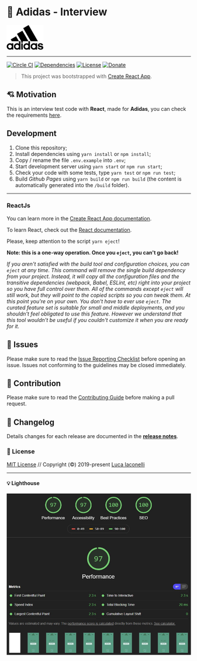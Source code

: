 # 🎉 Adidas - Interview

[![Adidas][adidas-src]][adidas-href]

___

[![Circle CI][circle-ci-src]][circle-ci-href]
[![Dependencies][dependencies-src]][dependencies-href]
[![License][license-src]][license-href]
[![Donate][donate-src]][donate-href]

[adidas-src]: ./public/imgs/logo.png
[adidas-href]: https://www.adidas.com/

[circle-ci-src]: https://img.shields.io/circleci/project/github/LuXDAmore/adidas-interview.svg?style=flat-square
[circle-ci-href]: https://circleci.com/gh/LuXDAmore/adidas-interview

[dependencies-src]: https://img.shields.io/badge/dependencies-up%20to%20date-brightgreen.svg?style=flat-square
[dependencies-href]: https://github.com/LuXDAmore/adidas-interview

[license-src]: https://img.shields.io/badge/license-MIT-brightgreen
[license-href]: https://github.com/LuXDAmore/adidas-interview

[donate-src]: https://img.shields.io/badge/paypal-donate-black.svg?style=flat-square
[donate-href]: https://www.paypal.com/paypalme2/luxdamore

> This project was bootstrapped with [Create React App](https://github.com/facebook/create-react-app).

## 💘 Motivation

This is an interview test code with **React**, made for **Adidas**, you can check the requirements [here](./public/requirements/REACT-Challenge-eCom.pdf).

## Development

1. Clone this repository;
2. Install dependencies using `yarn install` or `npm install`;
3. Copy / rename the file `.env.example` into `.env`;
4. Start development server using `yarn start` or `npm run start`;
5. Check your code with some tests, type `yarn test` or `npm run test`;
6. Build *Github Pages* using `yarn build` or `npm run build` (the content is automatically generated into the `/build` folder).

___

### ReactJs

You can learn more in the [Create React App documentation](https://facebook.github.io/create-react-app/docs/getting-started).

To learn React, check out the [React documentation](https://reactjs.org/).

Please, keep attention to the script `yarn eject`!

**Note: this is a one-way operation. Once you `eject`, you can't go back!**

*If you aren't satisfied with the build tool and configuration choices, you can `eject` at any time. This command will remove the single build dependency from your project. Instead, it will copy all the configuration files and the transitive dependencies (webpack, Babel, ESLint, etc) right into your project so you have full control over them. All of the commands except `eject` will still work, but they will point to the copied scripts so you can tweak them. At this point you're on your own. You don't have to ever use `eject`. The curated feature set is suitable for small and middle deployments, and you shouldn't feel obligated to use this feature. However we understand that this tool wouldn't be useful if you couldn't customize it when you are ready for it.*

## 🐞 Issues

Please make sure to read the [Issue Reporting Checklist](/.github/ISSUE_TEMPLATE/bug_report.md) before opening an issue. Issues not conforming to the guidelines may be closed immediately.

## 👥 Contribution

Please make sure to read the [Contributing Guide](/.github/ISSUE_TEMPLATE/feature_request.md) before making a pull request.

## 📖 Changelog

Details changes for each release are documented in the [**release notes**](./CHANGELOG.md).

### 📃 License

[MIT License](./LICENSE) // Copyright (©) 2019-present [Luca Iaconelli](https://lucaiaconelli.it)

___

#### 💡 Lighthouse

![Lighthouse Audit](./lighthouse.jpg)
